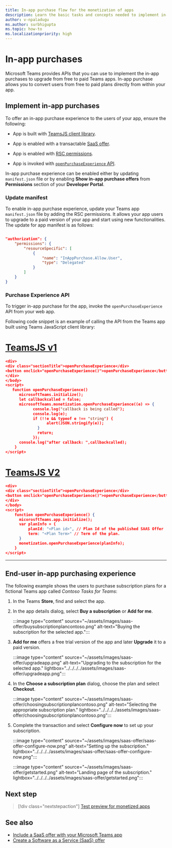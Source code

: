 ```yaml
---
title: In-app purchase flow for the monetization of apps
description: Learn the basic tasks and concepts needed to implement in-app purchases and trial functionality in teams apps.
author: v-npaladugu
ms.author: surbhigupta
ms.topic: how-to
ms.localizationpriority: high 
---
```


# In-app purchases

Microsoft Teams provides APIs that you can use to implement the in-app purchases to upgrade from free to paid Teams apps. In-app purchase allows you to convert users from free to paid plans directly from within your app.

## Implement in-app purchases

To offer an in-app purchase experience to the users of your app, ensure the following:

* App is built with [TeamsJS client library](https://github.com/OfficeDev/microsoft-teams-library-js).

* App is enabled with a transactable [SaaS offer](~/concepts/deploy-and-publish/appsource/prepare/include-saas-offer.md).

* App is enabled with [RSC permissions](#update-manifest).

* App is invoked with [`openPurchaseExperience` API](#purchase-experience-api).

In-app purchase experience can be enabled either by updating `manifest.json` file or by enabling **Show in-app purchase offers** from **Permissions** section of your **Developer Portal**.

### Update manifest

To enable in-app purchase experience, update your Teams app `manifest.json` file by adding the RSC permissions. It allows your app users to upgrade to a paid version of your app and start using new functionalities. The update for app manifest is as follows:

```json

"authorization": {
    "permissions": {
        "resourceSpecific": [
            {
                "name": "InAppPurchase.Allow.User",
                "type": "Delegated"
            }
        ]
    }
}
```

### Purchase Experience API

To trigger in-app purchase for the app, invoke the `openPurchaseExperience` API from your web app.

Following code snippet is an example of calling the API from the Teams app built using Teams JavaScript client library:

# [TeamsJS v1](#tab/jsonV11)

```json
<div> 
<div class="sectionTitle">openPurchaseExperience</div>
<button onclick="openPurchaseExperience()">openPurchaseExperience</button>
</div>
</body>
<script>
   function openPurchaseExperience()
      microsoftTeams.initialize();
      let callbackcalled = false;
      microsoftTeams.monetization.openPurchaseExperience((e) => {
            console.log("callback is being called");
            console.log(e);
            if (!!e && typeof e !== "string") {
                  alert(JSON.stringify(e));
              }
              return;
            });
      console.log("after callback: ",callbackcalled);
    }
</script>
```

# [TeamsJS V2](#tab/jsonV2)

```json
<div>
<div class="sectionTitle">openPurchaseExperience</div>
<button onclick="openPurchaseExperience()">openPurchaseExperience</button>
</div>
</body>
<script>
    function openPurchaseExperience() {
      micorosftTeams.app.initialize();
      var planInfo = {
          planId: "<Plan id>", // Plan Id of the published SAAS Offer
          term: "<Plan Term>" // Term of the plan.
      }
      monetization.openPurchaseExperience(planInfo);
    }
</script>
```

---

## End-user in-app purchasing experience

The following example shows the users to purchase subscription plans for a fictional Teams app called *Contoso Tasks for Teams*:

1. In the Teams **Store**, find and select the app.

1. In the app details dialog, select **Buy a subscription** or **Add for me**.

    :::image type="content" source="~/assets/images/saas-offer/buysubscriptionplancontoso.png" alt-text="Buying the subscription for the selected app.":::

1. **Add for me** offers a free trial version of the app and later **Upgrade** it to a paid version.

    :::image type="content" source="~/assets/images/saas-offer/upgradeapp.png" alt-text="Upgrading to the subscription for the selected app." lightbox="../../../../assets/images/saas-offer/upgradeapp.png":::

1. In the **Choose a subscription plan** dialog, choose the plan and select **Checkout**.

    :::image type="content" source="~/assets/images/saas-offer/choosingsubscriptionplancontoso.png" alt-text="Selecting the appropriate subscription plan." lightbox="../../../../assets/images/saas-offer/choosingsubscriptionplancontoso.png":::

1. Complete the transaction and select **Configure now** to set up your subscription.

    :::image type="content" source="~/assets/images/saas-offer/saas-offer-configure-now.png" alt-text="Setting up the subscription." lightbox="../../../../assets/images/saas-offer/saas-offer-configure-now.png":::

    :::image type="content" source="~/assets/images/saas-offer/getstarted.png" alt-text="Landing page of the subscription." lightbox="../../../../assets/images/saas-offer/getstarted.png":::

## Next step

> [!div class="nextstepaction"]
> [Test preview for monetized apps](~/concepts/deploy-and-publish/appsource/prepare/Test-preview-for-monetized-apps.md)

## See also

* [Include a SaaS offer with your Microsoft Teams app](~/concepts/deploy-and-publish/appsource/prepare/include-saas-offer.md)
* [Create a Software as a Service (SaaS) offer](include-saas-offer.md#create-your-saas-offer)
